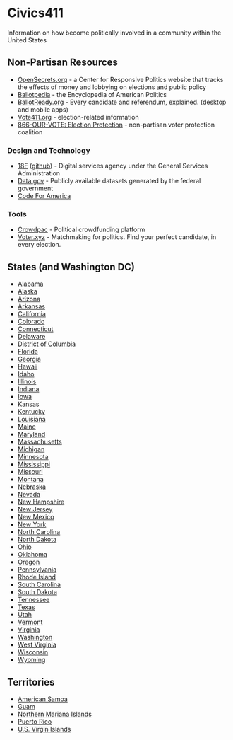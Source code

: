 # Civics411

Information on how become politically involved in a community within the United States

## Non-Partisan Resources

* [OpenSecrets.org](https://www.opensecrets.org) - a Center for Responsive Politics website that tracks the effects of money and lobbying on elections and public policy
* [Ballotpedia](https://ballotpedia.org/Main_Page) - the Encyclopedia of American Politics
* [BallotReady.org](https://www.ballotready.org/) - Every candidate and referendum, explained. (desktop and mobile apps)
* [Vote411.org](http://www.vote411.org/) - election-related information
* [866-OUR-VOTE: Election Protection](http://www.866ourvote.org/) - non-partisan voter protection coalition

### Design and Technology

* [18F](https://18f.gsa.gov/) ([github](https://github.com/18f)) - Digital services agency under the General Services Administration
* [Data.gov](https://data.gov) - Publicly available datasets generated by the federal government
* [Code For America](https://www.codeforamerica.org/)


### Tools

* [Crowdpac](https://www.crowdpac.com/) - Political crowdfunding platform
* [Voter.xyz](http://www.voter.xyz/) - Matchmaking for politics. Find your perfect candidate, in every election.

## States (and Washington DC)

* [Alabama](/states/alabama)
* [Alaska](/states/alaska)
* [Arizona](/states/arizona)
* [Arkansas](/states/arkansas)
* [California](/states/california)
* [Colorado](/states/colorado)
* [Connecticut](/states/connecticut)
* [Delaware](/states/delaware)
* [District of Columbia](/district-of-columbia)
* [Florida](/states/florida)
* [Georgia](/states/georgia)
* [Hawaii](/states/hawaii)
* [Idaho](/states/idaho)
* [Illinois](/states/illinois)
* [Indiana](/states/indiana)
* [Iowa](/states/iowa)
* [Kansas](/states/kansas)
* [Kentucky](/states/kentucky)
* [Louisiana](/states/louisiana)
* [Maine](/states/maine)
* [Maryland](/states/maryland)
* [Massachusetts](/states/massachusetts)
* [Michigan](/states/michigan)
* [Minnesota](/states/minnesota)
* [Mississippi](/states/mississippi)
* [Missouri](/states/missouri)
* [Montana](/states/montana)
* [Nebraska](/states/nebraska)
* [Nevada](/states/nevada)
* [New Hampshire](/states/new-hampshire)
* [New Jersey](/states/new-jersey)
* [New Mexico](/states/new-mexico)
* [New York](/states/new-york)
* [North Carolina](/states/north-carolina)
* [North Dakota](/states/north-dakota)
* [Ohio](/states/ohio)
* [Oklahoma](/states/oklahoma)
* [Oregon](/states/oregon)
* [Pennsylvania](/states/pennsylvania)
* [Rhode Island](/states/rhode-island)
* [South Carolina](/states/south-carolina)
* [South Dakota](/states/south-dakota)
* [Tennessee](/states/tennessee)
* [Texas](/states/texas)
* [Utah](/states/utah)
* [Vermont](/states/vermont)
* [Virginia](/states/virginia)
* [Washington](/states/washington)
* [West Virginia](/states/west-virginia)
* [Wisconsin](/states/wisconsin)
* [Wyoming](/states/wyoming)

## Territories

* [American Samoa](/territories/american-samoa)
* [Guam](/territories/guam)
* [Northern Mariana Islands](/territories/northern-mariana-islands)
* [Puerto Rico](/territories/puerto-rico)
* [U.S. Virgin Islands](/territories/virgin-islands)
